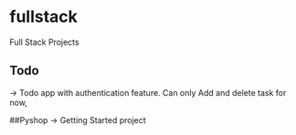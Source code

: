 # fullstack
Full Stack Projects
## Todo
-> Todo app with authentication feature. Can only Add and delete task for now,

##Pyshop
-> Getting Started project
